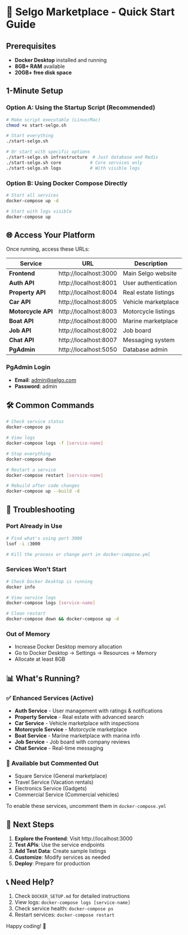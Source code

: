 # 🚀 Selgo Marketplace - Quick Start Guide

## Prerequisites
- **Docker Desktop** installed and running
- **8GB+ RAM** available
- **20GB+ free disk space**

## 1-Minute Setup

### Option A: Using the Startup Script (Recommended)
```bash
# Make script executable (Linux/Mac)
chmod +x start-selgo.sh

# Start everything
./start-selgo.sh

# Or start with specific options
./start-selgo.sh infrastructure  # Just database and Redis
./start-selgo.sh core           # Core services only
./start-selgo.sh logs           # With visible logs
```

### Option B: Using Docker Compose Directly
```bash
# Start all services
docker-compose up -d

# Start with logs visible
docker-compose up
```

## 🌐 Access Your Platform

Once running, access these URLs:

| Service | URL | Description |
|---------|-----|-------------|
| **Frontend** | http://localhost:3000 | Main Selgo website |
| **Auth API** | http://localhost:8001 | User authentication |
| **Property API** | http://localhost:8004 | Real estate listings |
| **Car API** | http://localhost:8005 | Vehicle marketplace |
| **Motorcycle API** | http://localhost:8003 | Motorcycle listings |
| **Boat API** | http://localhost:8000 | Marine marketplace |
| **Job API** | http://localhost:8002 | Job board |
| **Chat API** | http://localhost:8007 | Messaging system |
| **PgAdmin** | http://localhost:5050 | Database admin |

### PgAdmin Login
- **Email**: admin@selgo.com
- **Password**: admin

## 🛠️ Common Commands

```bash
# Check service status
docker-compose ps

# View logs
docker-compose logs -f [service-name]

# Stop everything
docker-compose down

# Restart a service
docker-compose restart [service-name]

# Rebuild after code changes
docker-compose up --build -d
```

## 🔧 Troubleshooting

### Port Already in Use
```bash
# Find what's using port 3000
lsof -i :3000

# Kill the process or change port in docker-compose.yml
```

### Services Won't Start
```bash
# Check Docker Desktop is running
docker info

# View service logs
docker-compose logs [service-name]

# Clean restart
docker-compose down && docker-compose up -d
```

### Out of Memory
- Increase Docker Desktop memory allocation
- Go to Docker Desktop → Settings → Resources → Memory
- Allocate at least 8GB

## 📊 What's Running?

### ✅ Enhanced Services (Active)
- **Auth Service** - User management with ratings & notifications
- **Property Service** - Real estate with advanced search
- **Car Service** - Vehicle marketplace with inspections
- **Motorcycle Service** - Motorcycle marketplace
- **Boat Service** - Marine marketplace with marina info
- **Job Service** - Job board with company reviews
- **Chat Service** - Real-time messaging

### 🚧 Available but Commented Out
- Square Service (General marketplace)
- Travel Service (Vacation rentals)
- Electronics Service (Gadgets)
- Commercial Service (Commercial vehicles)

To enable these services, uncomment them in `docker-compose.yml`

## 🎯 Next Steps

1. **Explore the Frontend**: Visit http://localhost:3000
2. **Test APIs**: Use the service endpoints
3. **Add Test Data**: Create sample listings
4. **Customize**: Modify services as needed
5. **Deploy**: Prepare for production

## 📞 Need Help?

1. Check `DOCKER_SETUP.md` for detailed instructions
2. View logs: `docker-compose logs [service-name]`
3. Check service health: `docker-compose ps`
4. Restart services: `docker-compose restart`

Happy coding! 🎉